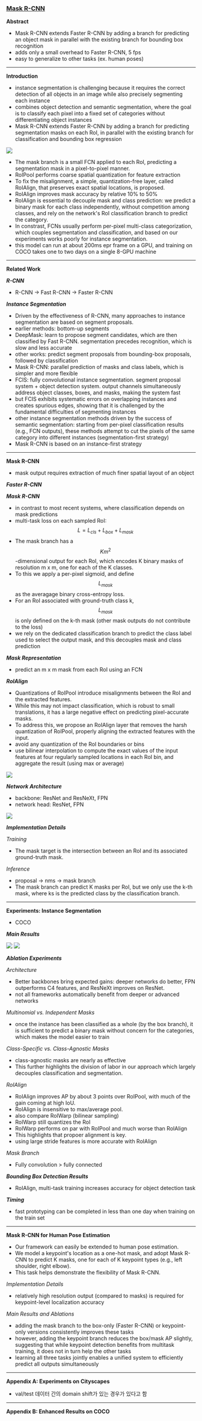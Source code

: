 ### [Mask R-CNN](https://arxiv.org/pdf/1703.06870)

**Abstract**
- Mask R-CNN extends Faster R-CNN by adding a branch for predicting an object mask in parallel with the existing branch for bounding box recognition
- adds only a small overhead to Faster R-CNN, 5 fps
- easy to generalize to other tasks (ex. human poses)
---

**Introduction**
- instance segmentation is challenging because it requires the correct detection of all objects in an image while also precisely segmenting each instance
- combines object detection and semantic segmentation, where the goal is to classify each pixel into a fixed set of categories without differentiating object instances
- Mask R-CNN extends Faster R-CNN by adding a branch for predicting segmentation masks on each RoI, in parallel with the existing branch for classification and bounding box regression

<img src="https://velog.velcdn.com/images/heayounchoi/post/1c99bf98-6918-4a0b-af64-133fc328df10/image.png">

- The mask branch is a small FCN applied to each RoI, predicting a segmentation mask in a pixel-to-pixel manner.
- RoIPool performs coarse spatial quantization for feature extraction
- To fix the misalignment, a simple, quantization-free layer, called RoIAlign, that preserves exact spatial locations, is proposed.
- RoIAlign improves mask accuracy by relative 10% to 50%
- RoIAlign is essential to decouple mask and class prediction: we predict a binary mask for each class independently, without competition among classes, and rely on the network's RoI classification branch to predict the category.
- In constrast, FCNs usually perform per-pixel multi-class categorization, which couples segmentation and classification, and based on our experiments works poorly for instance segmentation.
- this model can run at about 200ms epr frame on a GPU, and training on COCO takes one to two days on a single 8-GPU machine
---

**Related Work**

**_R-CNN_**
- R-CNN -> Fast R-CNN -> Faster R-CNN

**_Instance Segmentation_**
- Driven by the effectiveness of R-CNN, many approaches to instance segmentation are based on segment proposals.
- earlier methods: bottom-up segments
- DeepMask: learn to propose segment candidates, which are then classified by Fast R-CNN. segmentation precedes recognition, which is slow and less accurate
- other works: predict segment proposals from bounding-box proposals, followed by classification
- Mask R-CNN: parallel prediction of masks and class labels, which is simpler and more flexible
- FCIS: fully convolutional instance segmentation. segment proposal system + object detection system. output channels simultaneously address object classes, boxes, and masks, making the system fast
- but FCIS exhibits systematic errors on overlapping instances and creates spurious edges, showing that it is challenged by the fundamental difficulties of segmenting instances
- other instance segmentation methods driven by the success of semantic segmentation: starting from per-pixel classification results (e.g., FCN outputs), these methods attempt to cut the pixels of the same category into different instances (segmentation-first strategy)
- Mask R-CNN is based on an instance-first strategy
---

**Mask R-CNN**
- mask output requires extraction of much finer spatial layout of an object

**_Faster R-CNN_**

**_Mask R-CNN_**
- in contrast to most recent systems, where classification depends on mask predictions
- multi-task loss on each sampled RoI: $$L = L_{cls} + L_{box} + L_{mask}$$
- The mask branch has a $$Km^2$$-dimensional output for each RoI, which encodes K binary masks of resolution m x m, one for each of the K classes.
- To this we apply a per-pixel sigmoid, and define $$L_{mask}$$ as the averagage binary cross-entropy loss.
- For an RoI associated with ground-truth class k, $$L_{mask}$$ is only defined on the k-th mask (other mask outputs do not contribute to the loss)
- we rely on the dedicated classification branch to predict the class label used to select the output mask, and this decouples mask and class prediction

**_Mask Representation_**
- predict an m x m mask from each RoI using an FCN

**_RoIAlign_**
- Quantizations of RoIPool introduce misalignments between the RoI and the extracted features.
- While this may not impact classification, which is robust to small translations, it has a large negative effect on predicting pixel-accurate masks.
- To address this, we propose an RoIAlign layer that removes the harsh quantization of RoIPool, properly aligning the extracted features with the input.
- avoid any quantization of the RoI boundaries or bins
- use bilinear interpolation to compute the exact values of the input features at four regularly sampled locations in each RoI bin, and aggregate the result (using max or average)

<img src="https://velog.velcdn.com/images/heayounchoi/post/b3d74737-884b-441b-b391-0c19f47114a0/image.png">

**_Network Architecture_**
- backbone: ResNet and ResNeXt, FPN
- network head: ResNet, FPN

<img src="https://velog.velcdn.com/images/heayounchoi/post/a1516348-b2a6-4a37-9d60-3e5460e7b49c/image.png">

**_Implementation Details_**

_Training_
- The mask target is the intersection between an RoI and its associated ground-truth mask.

_Inference_
- proposal -> nms -> mask branch
- The mask branch can predict K masks per RoI, but we only use the k-th mask, where ks is the predicted class by the classification branch.
--- 

**Experiments: Instance Segmentation**
- COCO

**_Main Results_**

<img src="https://velog.velcdn.com/images/heayounchoi/post/cd10db22-dfad-4ec8-b112-bebe3c1e78b2/image.png">

<img src="https://velog.velcdn.com/images/heayounchoi/post/deb952e6-90fb-4c67-954e-b2ee4ccb0575/image.png">

**_Ablation Experiments_**

_Architecture_
- Better backbones bring expected gains: deeper networks do better, FPN outperforms C4 features, and ResNeXt improves on ResNet.
- not all frameworks automatically benefit from deeper or advanced networks

_Multinomial vs. Independent Masks_
- once the instance has been classified as a whole (by the box branch), it is sufficient to predict a binary mask without concern for the categories, which makes the model easier to train

_Class-Specific vs. Class-Agnostic Masks_
- class-agnostic masks are nearly as effective
- This further highlights the division of labor in our approach which largely decouples classification and segmentation.

_RoIAlign_
- RoIAlign improves AP by about 3 points over RoIPool, with much of the gain coming at high IoU.
- RoIAlign is insensitive to max/average pool.
- also compare RoIWarp (bilinear sampling)
- RoIWarp still quantizes the RoI
- RoIWarp performs on par with RoIPool and much worse than RoIAlign
- This highlights that propoer alignment is key.
- using large stride features is more accurate with RoIAlign

_Mask Branch_
- Fully convolution > fully connected

**_Bounding Box Detection Results_**
- RoIAlign, multi-task training increases accuracy for object detection task

**_Timing_**
- fast prototyping can be completed in less than one day when training on the train set
---

**Mask R-CNN for Human Pose Estimation**
- Our framework can easily be extended to human pose estimation.
- We model a keypoint's location as a one-hot mask, and adopt Mask R-CNN to predict K masks, one for each of K keypoint types (e.g., left shoulder, right elbow).
- This task helps demonstrate the flexibility of Mask R-CNN.

_Implementation Details_
- relatively high resolution output (compared to masks) is required for keypoint-level localization accuracy

_Main Results and Ablations_
- adding the mask branch to the box-only (Faster R-CNN) or keypoint-only versions consistently improves these tasks
- however, adding the keypoint branch reduces the box/mask AP slightly, suggesting that while keypoint detection benefits from multitask training, it does not in turn help the other tasks
- learning all three tasks jointly enables a unified system to efficiently predict all outputs simultaneously
---

**Appendix A: Experiments on Cityscapes**
- val/test 데이터 간의 domain shift가 있는 경우가 있다고 함
---

**Appendix B: Enhanced Results on COCO**
